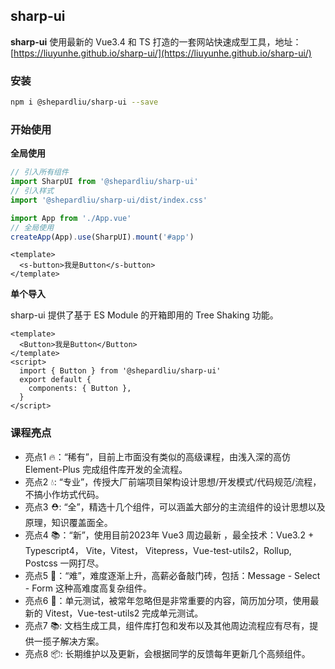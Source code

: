 ## sharp-ui

**sharp-ui** 使用最新的 Vue3.4 和 TS 打造的一套网站快速成型工具，地址： [https://liuyunhe.github.io/sharp-ui/](https://liuyunhe.github.io/sharp-ui/)

### 安装


```bash
npm i @shepardliu/sharp-ui --save
```

### 开始使用

**全局使用**


```js
// 引入所有组件
import SharpUI from '@shepardliu/sharp-ui'
// 引入样式
import '@shepardliu/sharp-ui/dist/index.css'

import App from './App.vue'
// 全局使用
createApp(App).use(SharpUI).mount('#app')
```

```vue
<template>
  <s-button>我是Button</s-button>
</template>
```

**单个导入**

sharp-ui 提供了基于 ES Module 的开箱即用的 Tree Shaking 功能。


```vue
<template>
  <Button>我是Button</Button>
</template>
<script>
  import { Button } from '@shepardliu/sharp-ui'
  export default {
    components: { Button },
  }
</script>
```

### 课程亮点

* 亮点1 🔥：“稀有”，目前上市面没有类似的高级课程，由浅入深的高仿 Element-Plus 完成组件库开发的全流程。
* 亮点2 💧: “专业”，传授大厂前端项目架构设计思想/开发模式/代码规范/流程，不搞小作坊式代码。
* 亮点3 ⛑️: “全”，精选十几个组件，可以涵盖大部分的主流组件的设计思想以及原理，知识覆盖面全。
* 亮点4 📚：“新”，使用目前2023年 Vue3 周边最新 ，最全技术：Vue3.2 + Typescript4， Vite，Vitest， Vitepress，Vue-test-utils2，Rollup, Postcss 一网打尽。
* 亮点5 🎉：“难”，难度逐渐上升，高薪必备敲门砖，包括：Message - Select - Form 这种高难度高复杂组件。
* 亮点6 🌹：单元测试，被常年忽略但是非常重要的内容，简历加分项，使用最新的 Vitest，Vue-test-utils2 完成单元测试。
* 亮点7 📚:  文档生成工具，组件库打包和发布以及其他周边流程应有尽有，提供一揽子解决方案。
* 亮点8 📦: 长期维护以及更新，会根据同学的反馈每年更新几个高频组件。
